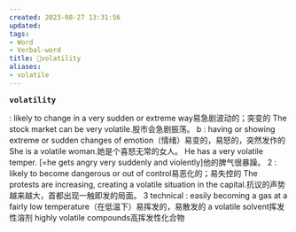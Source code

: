 ```yaml
---
created: 2023-08-27 13:31:56
updated: 
tags: 
- Word
- Verbal-word
title: 🚩volatility
aliases:
- volatile
---
```


<pre><strong>volatility</strong></pre>
: likely to change in a very sudden or extreme way易急剧波动的；突变的
 The stock market can be very volatile.股市会急剧振荡。
b : having or showing extreme or sudden changes of emotion（情绪）易变的，易怒的，突然发作的
 She is a volatile woman.她是个喜怒无常的女人。
 He has a very volatile temper. [=he gets angry very suddenly and violently]他的脾气很暴躁。
2 
: likely to become dangerous or out of control易恶化的；易失控的
 The protests are increasing, creating a volatile situation in the capital.抗议的声势越来越大，首都出现一触即发的局面。
3 
technical : easily becoming a gas at a fairly low temperature（在低温下）易挥发的，易散发的
 a volatile solvent挥发性溶剂
 highly volatile compounds高挥发性化合物